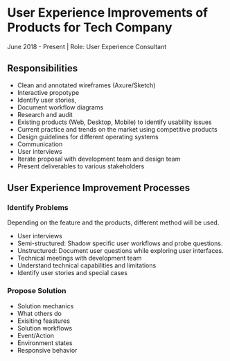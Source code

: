 # User Experience Improvements of Products for Tech Company
June 2018 - Present | Role: User Experience Consultant

## Responsibilities

- Clean and annotated wireframes (Axure/Sketch)
 - Interactive propotype
 - Identify user stories,
 - Document workflow diagrams
- Research and audit
 - Existing products (Web, Desktop, Mobile) to identify usability issues
 - Current practice and trends on the market using competitive products
 - Design guidelines for different operating systems
- Communication
 - User interviews
 - Iterate proposal with development team and design team
 - Present deliverables to various stakeholders


## User Experience Improvement Processes

### Identify Problems
Depending on the feature and the products, different method will be used.
- User interviews
 - Semi-structured: Shadow specific user workflows and probe questions.
 - Unstructured: Document user questions while exploring user interfaces.
- Technical meetings with development team
 - Understand technical capabilities and limitations
 - Identify user stories and special cases


### Propose Solution
- Solution mechanics
 - What others do
 - Exisiting feastures
- Solution workflows
 - Event/Action
 - Environment states
 - Responsive behavior



